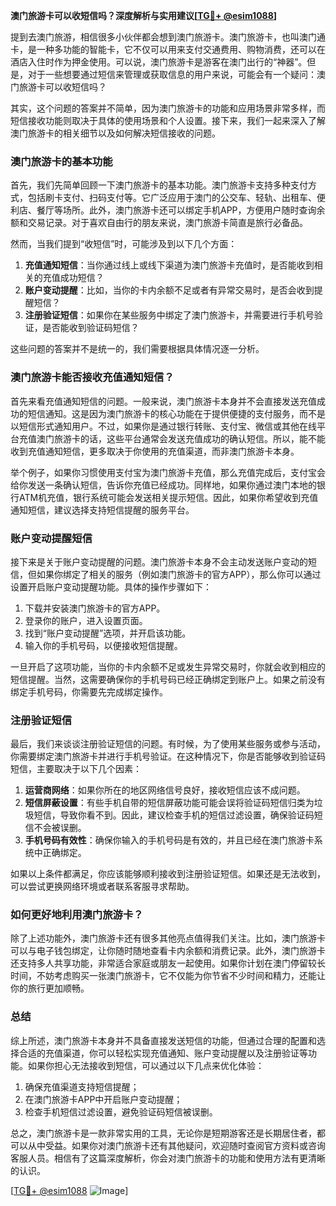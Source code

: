 **澳门旅游卡可以收短信吗？深度解析与实用建议[[TG💪+ @esim1088](https://t.me/s/esim1088)]**

提到去澳门旅游，相信很多小伙伴都会想到澳门旅游卡。澳门旅游卡，也叫澳门通卡，是一种多功能的智能卡，它不仅可以用来支付交通费用、购物消费，还可以在酒店入住时作为押金使用。可以说，澳门旅游卡是游客在澳门出行的“神器”。但是，对于一些想要通过短信来管理或获取信息的用户来说，可能会有一个疑问：澳门旅游卡可以收短信吗？

其实，这个问题的答案并不简单，因为澳门旅游卡的功能和应用场景非常多样，而短信接收功能则取决于具体的使用场景和个人设置。接下来，我们一起来深入了解澳门旅游卡的相关细节以及如何解决短信接收的问题。

### 澳门旅游卡的基本功能

首先，我们先简单回顾一下澳门旅游卡的基本功能。澳门旅游卡支持多种支付方式，包括刷卡支付、扫码支付等。它广泛应用于澳门的公交车、轻轨、出租车、便利店、餐厅等场所。此外，澳门旅游卡还可以绑定手机APP，方便用户随时查询余额和交易记录。对于喜欢自由行的朋友来说，澳门旅游卡简直是旅行必备品。

然而，当我们提到“收短信”时，可能涉及到以下几个方面：

1. **充值通知短信**：当你通过线上或线下渠道为澳门旅游卡充值时，是否能收到相关的充值成功短信？
2. **账户变动提醒**：比如，当你的卡内余额不足或者有异常交易时，是否会收到提醒短信？
3. **注册验证短信**：如果你在某些服务中绑定了澳门旅游卡，并需要进行手机号验证，是否能收到验证码短信？

这些问题的答案并不是统一的，我们需要根据具体情况逐一分析。

### 澳门旅游卡能否接收充值通知短信？

首先来看充值通知短信的问题。一般来说，澳门旅游卡本身并不会直接发送充值成功的短信通知。这是因为澳门旅游卡的核心功能在于提供便捷的支付服务，而不是以短信形式通知用户。不过，如果你是通过银行转账、支付宝、微信或其他在线平台充值澳门旅游卡的话，这些平台通常会发送充值成功的确认短信。所以，能不能收到充值通知短信，更多取决于你使用的充值渠道，而非澳门旅游卡本身。

举个例子，如果你习惯使用支付宝为澳门旅游卡充值，那么充值完成后，支付宝会给你发送一条确认短信，告诉你充值已经成功。同样地，如果你通过澳门本地的银行ATM机充值，银行系统可能会发送相关提示短信。因此，如果你希望收到充值通知短信，建议选择支持短信提醒的服务平台。

### 账户变动提醒短信

接下来是关于账户变动提醒的问题。澳门旅游卡本身不会主动发送账户变动的短信，但如果你绑定了相关的服务（例如澳门旅游卡的官方APP），那么你可以通过设置开启账户变动提醒功能。具体的操作步骤如下：

1. 下载并安装澳门旅游卡的官方APP。
2. 登录你的账户，进入设置页面。
3. 找到“账户变动提醒”选项，并开启该功能。
4. 输入你的手机号码，以便接收短信提醒。

一旦开启了这项功能，当你的卡内余额不足或发生异常交易时，你就会收到相应的短信提醒。当然，这需要确保你的手机号码已经正确绑定到账户上。如果之前没有绑定手机号码，你需要先完成绑定操作。

### 注册验证短信

最后，我们来谈谈注册验证短信的问题。有时候，为了使用某些服务或参与活动，你需要绑定澳门旅游卡并进行手机号验证。在这种情况下，你是否能够收到验证码短信，主要取决于以下几个因素：

1. **运营商网络**：如果你所在的地区网络信号良好，接收短信应该不成问题。
2. **短信屏蔽设置**：有些手机自带的短信屏蔽功能可能会误将验证码短信归类为垃圾短信，导致你看不到。因此，建议检查手机的短信过滤设置，确保验证码短信不会被误删。
3. **手机号码有效性**：确保你输入的手机号码是有效的，并且已经在澳门旅游卡系统中正确绑定。

如果以上条件都满足，你应该能够顺利接收到注册验证短信。如果还是无法收到，可以尝试更换网络环境或者联系客服寻求帮助。

### 如何更好地利用澳门旅游卡？

除了上述功能外，澳门旅游卡还有很多其他亮点值得我们关注。比如，澳门旅游卡可以与电子钱包绑定，让你随时随地查看卡内余额和消费记录。此外，澳门旅游卡还支持多人共享功能，非常适合家庭或朋友一起使用。如果你计划在澳门停留较长时间，不妨考虑购买一张澳门旅游卡，它不仅能为你节省不少时间和精力，还能让你的旅行更加顺畅。

### 总结

综上所述，澳门旅游卡本身并不具备直接发送短信的功能，但通过合理的配置和选择合适的充值渠道，你可以轻松实现充值通知、账户变动提醒以及注册验证等功能。如果你担心无法接收到短信，可以通过以下几点来优化体验：

1. 确保充值渠道支持短信提醒；
2. 在澳门旅游卡APP中开启账户变动提醒；
3. 检查手机短信过滤设置，避免验证码短信被误删。

总之，澳门旅游卡是一款非常实用的工具，无论你是短期游客还是长期居住者，都可以从中受益。如果你对澳门旅游卡还有其他疑问，欢迎随时查阅官方资料或咨询客服人员。相信有了这篇深度解析，你会对澳门旅游卡的功能和使用方法有更清晰的认识。

[[TG💪+ @esim1088](https://t.me/s/esim1088) ![Image](https://i.postimg.cc/4NQfJmqS/Snipaste-2025-05-13-00-14-12.png)]